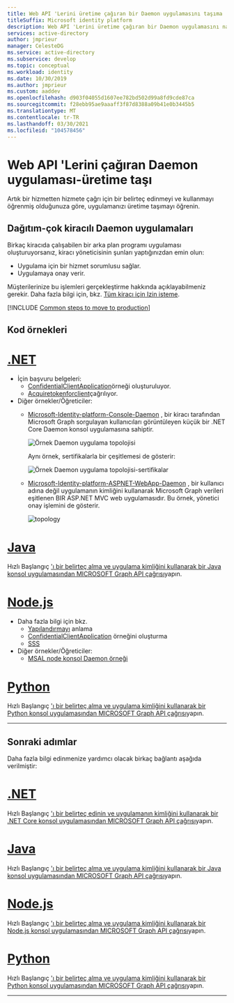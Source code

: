 ```yaml
---
title: Web API 'Lerini üretime çağıran bir Daemon uygulamasını taşıma | Mavisi
titleSuffix: Microsoft identity platform
description: Web API 'Lerini üretime çağıran bir Daemon uygulamasını nasıl taşıyacağınızı öğrenin
services: active-directory
author: jmprieur
manager: CelesteDG
ms.service: active-directory
ms.subservice: develop
ms.topic: conceptual
ms.workload: identity
ms.date: 10/30/2019
ms.author: jmprieur
ms.custom: aaddev
ms.openlocfilehash: d903f04055d1607ee782bd502d99a8fd9cde87ca
ms.sourcegitcommit: f28ebb95ae9aaaff3f87d8388a09b41e0b3445b5
ms.translationtype: MT
ms.contentlocale: tr-TR
ms.lasthandoff: 03/30/2021
ms.locfileid: "104578456"
---
```

# <a name="daemon-app-that-calls-web-apis---move-to-production"></a>Web API 'Lerini çağıran Daemon uygulaması-üretime taşı

Artık bir hizmetten hizmete çağrı için bir belirteç edinmeyi ve kullanmayı öğrenmiş olduğunuza göre, uygulamanızı üretime taşımayı öğrenin.

## <a name="deployment---multitenant-daemon-apps"></a>Dağıtım-çok kiracılı Daemon uygulamaları

Birkaç kiracıda çalışabilen bir arka plan programı uygulaması oluşturuyorsanız, kiracı yöneticisinin şunları yaptığınızdan emin olun:

- Uygulama için bir hizmet sorumlusu sağlar.
- Uygulamaya onay verir.

Müşterilerinize bu işlemleri gerçekleştirme hakkında açıklayabilmeniz gerekir. Daha fazla bilgi için, bkz. [Tüm kiracı için Izin isteme](v2-permissions-and-consent.md#requesting-consent-for-an-entire-tenant).

[!INCLUDE [Common steps to move to production](../../../includes/active-directory-develop-scenarios-production.md)]

## <a name="code-samples"></a>Kod örnekleri

# <a name="net"></a>[.NET](#tab/dotnet)

- İçin başvuru belgeleri:
  - [ConfidentialClientApplication](/dotnet/api/microsoft.identity.client.confidentialclientapplicationbuilder)örneği oluşturuluyor.
  - [Acquiretokenforclient](/dotnet/api/microsoft.identity.client.acquiretokenforclientparameterbuilder)çağrılıyor.
- Diğer örnekler/Öğreticiler:
  - [Microsoft-Identity-platform-Console-Daemon](https://github.com/Azure-Samples/microsoft-identity-platform-console-daemon) , bir kiracı tarafından Microsoft Graph sorgulayan kullanıcıları görüntüleyen küçük bir .NET Core Daemon konsol uygulamasına sahiptir.

    ![Örnek Daemon uygulama topolojisi](media/scenario-daemon-app/daemon-app-sample.svg)

    Aynı örnek, sertifikalarla bir çeşitlemesi de gösterir:

    ![Örnek Daemon uygulama topolojisi-sertifikalar](media/scenario-daemon-app/daemon-app-sample-with-certificate.svg)

  - [Microsoft-Identity-platform-ASPNET-WebApp-Daemon](https://github.com/Azure-Samples/microsoft-identity-platform-aspnet-webapp-daemon) , bir kullanıcı adına değil uygulamanın kimliğini kullanarak Microsoft Graph verileri eşitlenen BIR ASP.NET MVC web uygulamasıdır. Bu örnek, yönetici onay işlemini de gösterir.

    ![topology](media/scenario-daemon-app/damon-app-sample-web.svg)

# <a name="java"></a>[Java](#tab/java)

Hızlı Başlangıç ['ı bir belirteç alma ve uygulama kimliğini kullanarak bir Java konsol uygulamasından MICROSOFT Graph API çağrısı](quickstart-v2-java-daemon.md)yapın.

# <a name="nodejs"></a>[Node.js](#tab/nodejs)

- Daha fazla bilgi için bkz.
  - [Yapılandırmayı](https://github.com/AzureAD/microsoft-authentication-library-for-js/blob/dev/lib/msal-node/docs/configuration.md) anlama
  - [ConfidentialClientApplication](https://github.com/AzureAD/microsoft-authentication-library-for-js/blob/dev/lib/msal-node/docs/initialize-confidential-client-application.md) örneğini oluşturma
  - [SSS](https://github.com/AzureAD/microsoft-authentication-library-for-js/blob/dev/lib/msal-node/docs/faq.md)
- Diğer örnekler/Öğreticiler:
  - [MSAL node konsol Daemon örneği](https://github.com/Azure-Samples/ms-identity-javascript-nodejs-console)

# <a name="python"></a>[Python](#tab/python)

Hızlı Başlangıç ['ı bir belirteç alma ve uygulama kimliğini kullanarak bir Python konsol uygulamasından MICROSOFT Graph API çağrısı](quickstart-v2-python-daemon.md)yapın.

---

## <a name="next-steps"></a>Sonraki adımlar

Daha fazla bilgi edinmenize yardımcı olacak birkaç bağlantı aşağıda verilmiştir:

# <a name="net"></a>[.NET](#tab/dotnet)

Hızlı Başlangıç ['ı bir belirteç edinin ve uygulamanın kimliğini kullanarak bir .NET Core konsol uygulamasından MICROSOFT Graph API çağrısı](quickstart-v2-netcore-daemon.md)yapın.

# <a name="java"></a>[Java](#tab/java)

Hızlı Başlangıç ['ı bir belirteç alma ve uygulama kimliğini kullanarak bir Java konsol uygulamasından MICROSOFT Graph API çağrısı](quickstart-v2-java-daemon.md)yapın.

# <a name="nodejs"></a>[Node.js](#tab/nodejs)

Hızlı Başlangıç ['ı bir belirteç alma ve uygulama kimliğini kullanarak bir Node.js konsol uygulamasından MICROSOFT Graph API çağrısı](quickstart-v2-nodejs-console.md)yapın.

# <a name="python"></a>[Python](#tab/python)

Hızlı Başlangıç ['ı bir belirteç alma ve uygulama kimliğini kullanarak bir Python konsol uygulamasından MICROSOFT Graph API çağrısı](quickstart-v2-python-daemon.md)yapın.

---
